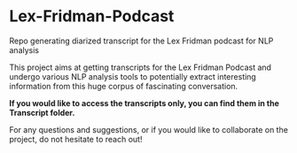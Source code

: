 # Lex-Fridman-Podcast
Repo generating diarized transcript for the Lex Fridman podcast for NLP analysis

This project aims at getting transcripts for the Lex Fridman Podcast and undergo various NLP analysis tools to potentially extract interesting information from this huge corpus of fascinating conversation.

<p><b>If you would like to access the transcripts only, you can find them in the Transcript folder.</b></p>
  
For any questions and suggestions, or if you would like to collaborate on the project, do not hesitate to reach out!
